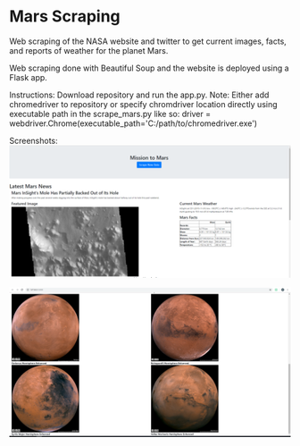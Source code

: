 # Mars Scraping 

Web scraping of the NASA website and twitter to get current images, facts, and reports of weather for the planet Mars. 

Web scraping done with Beautiful Soup and the website is deployed using a Flask app.

Instructions:
Download repository and run the app.py. Note: Either add chromedriver to repository or specify chromdriver location directly using executable path in the scrape_mars.py like so:
driver = webdriver.Chrome(executable_path='C:/path/to/chromedriver.exe')

Screenshots:
![Map Screenshot](https://github.com/mahanabba/MarsScraping/blob/master/marsscreenshot.PNG)

![Map Screenshot](https://github.com/mahanabba/MarsScraping/blob/master/screenshot2.PNG)
